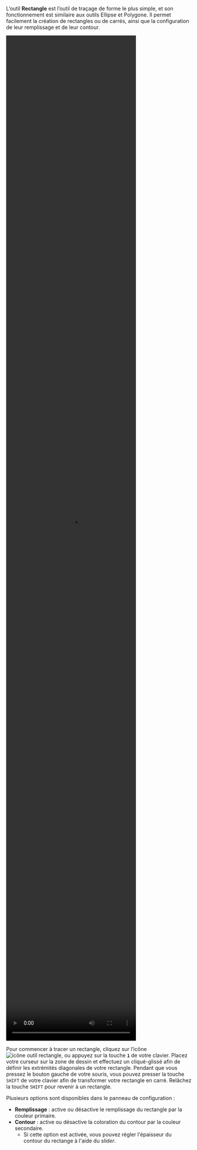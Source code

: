 L’outil **Rectangle** est l’outil de traçage de forme le plus simple, et son fonctionnement est similaire aux outils Ellipse et Polygone. Il permet facilement la création de rectangles ou de carrés, ainsi que la configuration de leur remplissage et de leur contour. 

<video width="70%" height="70%" class="doc-fig" autoplay loop>
    <source src="/assets/rectangle_trctd.webm" type="video/webm">
</video>

Pour commencer à tracer un rectangle, cliquez sur l’icône ![icône outil rectangle](/sidebar-icons/assets/rectangle.png), ou appuyez sur la touche **`1`** de votre clavier. Placez votre curseur sur la zone de dessin et effectuez un cliqué-glissé afin de définir les extrémités diagonales de votre rectangle. Pendant que vous pressez le bouton gauche de votre souris, vous pouvez presser la touche `SHIFT` de votre clavier afin de transformer votre rectangle en carré. Relâchez la touche `SHIFT` pour revenir à un rectangle. 

Plusieurs options sont disponibles dans le panneau de configuration : 
*   **Remplissage** : active ou désactive le remplissage du rectangle par la couleur primaire.
*   **Contour** : active ou désactive la coloration du contour par la couleur secondaire.
    * Si cette option est activée, vous pouvez régler l'épaisseur du contour du rectange à l'aide du _slider_.
